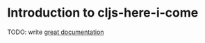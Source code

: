 # Introduction to cljs-here-i-come

TODO: write [great documentation](http://jacobian.org/writing/what-to-write/)
